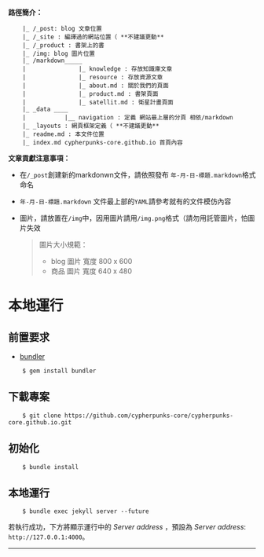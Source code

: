 **路徑簡介：**

```
    |_ /_post: blog 文章位置
    |_ /_site : 編譯過的網站位置（ **不建議更動**
    |_ /_product : 書架上的書
    |_ /img: blog 圖片位置
    |_ /markdown_____
    |               |_ knowledge : 存放知識庫文章
    |               |_ resource : 存放資源文章
    |               |_ about.md : 關於我們的頁面
    |               |_ product.md : 書架頁面
    |               |_ satellit.md : 衛星計畫頁面		   
    |_ _data ____    
    |           |__ navigation : 定義 網站最上層的分頁 相依/markdown    
    |_ _layouts : 網頁框架定義（ **不建議更動**    
    |_ readme.md : 本文件位置    
    |_ index.md cypherpunks-core.github.io 首頁內容
```

**文章貢獻注意事項：**
* 在`/_post`創建新的markdonwn文件，請依照發布 `年-月-日-標題.markdown`格式命名
* `年-月-日-標題.markdown` 文件最上部的`YAML`請參考就有的文件模仿內容
* 圖片，請放置在`/img`中，因用圖片請用`/img.png`格式（請勿用託管圖片，怕圖片失效

	> 圖片大小規範：
	> * blog 圖片 寬度 800 x 600
	> * 商品  圖片 寬度 640 x 480


# 本地運行
## 前置要求
- [bundler](https://bundler.io/#getting-started)
```
    $ gem install bundler
```

## 下載專案
```
    $ git clone https://github.com/cypherpunks-core/cypherpunks-core.github.io.git
```

## 初始化
```
    $ bundle install
```

## 本地運行
```
    $ bundle exec jekyll server --future
```
若執行成功，下方將顯示運行中的 _Server address_ ，預設為 _Server address_: `http://127.0.0.1:4000`。


---


